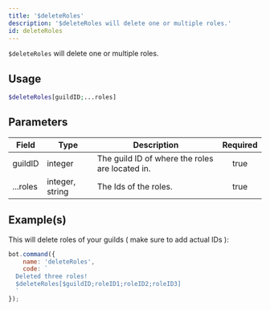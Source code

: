 ```yaml
---
title: '$deleteRoles'
description: '$deleteRoles will delete one or multiple roles.'
id: deleteRoles
---
```


`$deleteRoles` will delete one or multiple roles.

## Usage

```php
$deleteRoles[guildID;...roles]
```

## Parameters

| Field    | Type            | Description                                     | Required |
| -------- | --------------- | ----------------------------------------------- |:--------:|
| guildID  | integer         | The guild ID of where the roles are located in. |   true   |
| ...roles | integer, string | The Ids of the roles.                           |   true   |

## Example(s)

This will delete roles of your guilds ( make sure to add actual IDs ):

```javascript
bot.command({
    name: 'deleteRoles',
    code: `
  Deleted three roles!
  $deleteRoles[$guildID;roleID1;roleID2;roleID3]
  `
});
```